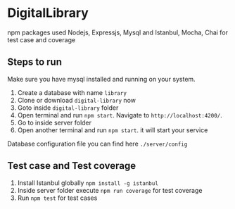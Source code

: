 # DigitalLibrary

npm packages used Nodejs, Expressjs, Mysql and Istanbul, Mocha, Chai for test case and coverage

## Steps to run

Make sure you have mysql installed and running on your system.

1. Create a database with name `library`
2. Clone or download `digital-library` now
3. Goto inside `digital-library` folder
4. Open terminal and run `npm start`. Navigate to `http://localhost:4200/`.
5. Go to inside server folder
6. Open another terminal and run `npm start`. it will start your service

Database configuration file you can find here `./server/config`

## Test case and Test coverage

1. Install Istanbul globally `npm install -g istanbul`
2. Inside server folder execute `npm run coverage` for test coverage
3. Run `npm test` for test cases
